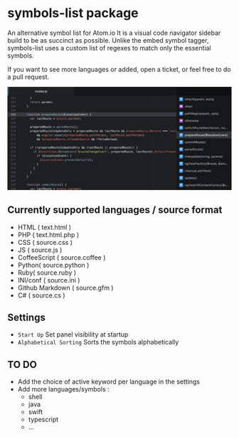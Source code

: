 # symbols-list package

An alternative symbol list for Atom.io
It is a visual code navigator sidebar build to be as succinct as possible.
Unlike the embed symbol tagger, symbols-list uses a custom list of regexes to match only the essential symbols.

If you want to see more languages or added, open a ticket, or feel free to do a pull request.

![Symbols List](https://raw.githubusercontent.com/7ute/symbols-list/master/package_screenshot.png)

## Currently supported languages / source format
* HTML ( text.html )
* PHP ( text.html.php )
* CSS ( source.css )
* JS ( source.js )
* CoffeeScript ( source.coffee )
* Python( source.python )
* Ruby( source.ruby )
* INI/conf ( source.ini )
* Github Markdown ( source.gfm )
* C# ( source.cs )

## Settings
* `Start Up` Set panel visibility at startup
* `Alphabetical Sorting` Sorts the symbols alphabetically

## TO DO
* Add the choice of active keyword per language in the settings
* Add more languages/symbols :
  * shell
  * java
  * swift
  * typescript
  * …
